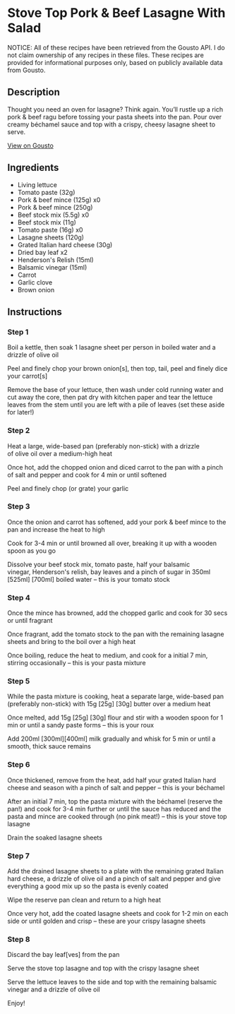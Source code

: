 # Stove Top Pork & Beef Lasagne With Salad

NOTICE: All of these recipes have been retrieved from the Gousto API. I do not claim ownership of any recipes in these files. These recipes are provided for informational purposes only, based on publicly available data from Gousto.

## Description

Thought you need an oven for lasagne? Think again. You’ll rustle up a rich pork & beef ragu before tossing your pasta sheets into the pan. Pour over creamy béchamel sauce and top with a crispy, cheesy lasagne sheet to serve.

[View on Gousto](https://www.gousto.co.uk/recipes/cookbook/stove-top-pork-beef-lasagne-with-salad)

## Ingredients

- Living lettuce
- Tomato paste (32g)
- Pork & beef mince (125g) x0
- Pork & beef mince (250g)
- Beef stock mix (5.5g) x0
- Beef stock mix (11g)
- Tomato paste (16g) x0
- Lasagne sheets (120g)
- Grated Italian hard cheese (30g)
- Dried bay leaf x2
- Henderson's Relish (15ml)
- Balsamic vinegar (15ml)
- Carrot
- Garlic clove
- Brown onion

## Instructions


### Step 1

Boil a kettle, then soak 1 lasagne sheet per person in boiled water and a drizzle of olive oil

Peel and finely chop your brown onion[s], then top, tail, peel and finely dice your carrot[s]

Remove the base of your lettuce, then wash under cold running water and cut away the core, then pat dry with kitchen paper and tear the lettuce leaves from the stem until you are left with a pile of leaves (set these aside for later!)


### Step 2

Heat a large, wide-based pan (preferably non-stick) with a drizzle of olive oil over a medium-high heat

Once hot, add the chopped onion and diced carrot to the pan with a pinch of salt and pepper and cook for 4 min or until softened

Peel and finely chop (or grate) your garlic


### Step 3

Once the onion and carrot has softened, add your pork & beef mince to the pan and increase the heat to high

Cook for 3-4 min or until browned all over, breaking it up with a wooden spoon as you go

Dissolve your beef stock mix, tomato paste, half your balsamic vinegar, Henderson's relish, bay leaves and a pinch of sugar in 350ml <span class="text-purple">[525ml]</span><span class="text-danger"> [700ml] </span>boiled water – this is your tomato stock


### Step 4

Once the mince has browned, add the chopped garlic and cook for 30 secs or until fragrant

Once fragrant, add the tomato stock to the pan with the remaining lasagne sheets and bring to the boil over a high heat

Once boiling, reduce the heat to medium, and cook for a initial 7 min, stirring occasionally – this is your pasta mixture


### Step 5

While the pasta mixture is cooking, heat a separate large, wide-based pan (preferably non-stick) with 15g <span class="text-purple">[25g]</span><span class="text-danger"> [30g] </span>butter over a medium heat

Once melted, add 15g <span class="text-purple">[25g]</span> <span class="text-danger">[30g]</span> flour and stir with a wooden spoon for 1 min or until a sandy paste forms – this is your roux

Add 200ml <span class="text-purple">[300ml]</span><span class="text-danger">[400ml]</span> milk gradually and whisk for 5 min or until a smooth, thick sauce remains


### Step 6

Once thickened, remove from the heat, add half your grated Italian hard cheese and season with a pinch of salt and pepper – this is your béchamel

After an initial 7 min, top the pasta mixture with the béchamel (reserve the pan!) and cook for 3-4 min further or until the sauce has reduced and the pasta and mince are cooked through (no pink meat!) – this is your stove top lasagne

Drain the soaked lasagne sheets


### Step 7

Add the drained lasagne sheets to a plate with the remaining grated Italian hard cheese, a drizzle of olive oil and a pinch of salt and pepper and give everything a good mix up so the pasta is evenly coated

Wipe the reserve pan clean and return to a high heat

Once very hot, add the coated lasagne sheets and cook for 1-2 min on each side or until golden and crisp – these are your crispy lasagne sheets

### Step 8

Discard the bay leaf[ves]<span class="text-danger"> </span>from the pan

Serve the stove top lasagne and top with the crispy lasagne sheet

Serve the lettuce leaves to the side and top with the remaining balsamic vinegar and a drizzle of olive oil

Enjoy!

